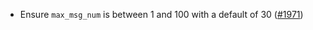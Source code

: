 *   Ensure `max_msg_num` is between 1 and 100 with a default of 30
    ([#1971](https://github.com/informalsystems/ibc-rs/issues/1971))
